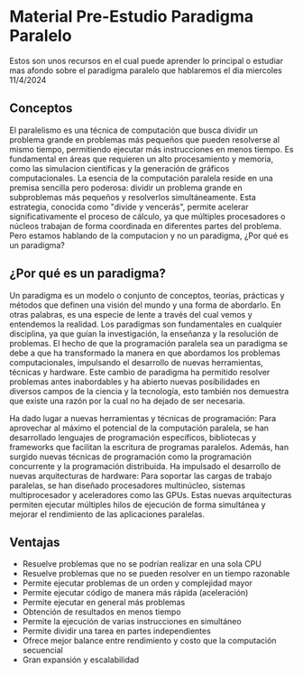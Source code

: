 # Material Pre-Estudio Paradigma Paralelo
Estos son unos recursos en el cual puede aprender lo principal o estudiar mas afondo sobre el paradigma paralelo que hablaremos el dia miercoles 11/4/2024

## Conceptos

El paralelismo es una técnica de computación que busca dividir un problema grande en problemas más pequeños que pueden resolverse al mismo tiempo, permitiendo ejecutar más instrucciones en menos tiempo. Es fundamental en áreas que requieren un alto procesamiento y memoria, como las simulacion científicas y la generación de gráficos computacionales.
La esencia de la computación paralela reside en una premisa sencilla pero poderosa: dividir un problema grande en subproblemas más pequeños y resolverlos simultáneamente. Esta estrategia, conocida como "divide y vencerás", permite acelerar significativamente el proceso de cálculo, ya que múltiples procesadores o núcleos trabajan de forma coordinada en diferentes partes del problema. Pero estamos hablando de la computacion y no un paradigma, ¿Por qué es un paradigma?

## ¿Por qué es un paradigma?

Un paradigma es un modelo o conjunto de conceptos, teorías, prácticas y métodos que definen una visión del mundo y una forma de abordarlo. En otras palabras, es una especie de lente a través del cual vemos y entendemos la realidad. Los paradigmas son fundamentales en cualquier disciplina, ya que guían la investigación, la enseñanza y la resolución de problemas.
El hecho de que la programación paralela sea un paradigma se debe a que ha transformado la manera en que abordamos los problemas computacionales, impulsando el desarrollo de nuevas herramientas, técnicas y hardware. Este cambio de paradigma ha permitido resolver problemas antes inabordables y ha abierto nuevas posibilidades en diversos campos de la ciencia y la tecnología, esto también nos demuestra que existe una razón por la cual no ha dejado de ser necesaria.

Ha dado lugar a nuevas herramientas y técnicas de programación:
Para aprovechar al máximo el potencial de la computación paralela, se han desarrollado lenguajes de programación específicos, bibliotecas y frameworks que facilitan la escritura de programas paralelos. Además, han surgido nuevas técnicas de programación como la programación concurrente y la programación distribuida.
Ha impulsado el desarrollo de nuevas arquitecturas de hardware:
Para soportar las cargas de trabajo paralelas, se han diseñado procesadores multinúcleo, sistemas multiprocesador y aceleradores como las GPUs. Estas nuevas arquitecturas permiten ejecutar múltiples hilos de ejecución de forma simultánea y mejorar el rendimiento de las aplicaciones paralelas.

## Ventajas

- Resuelve problemas que no se podrían realizar en una sola CPU
- Resuelve problemas que no se pueden resolver en un tiempo razonable
- Permite ejecutar problemas de un orden y complejidad mayor
- Permite ejecutar código de manera más rápida (aceleración)
- Permite ejecutar en general más problemas
- Obtención de resultados en menos tiempo
- Permite la ejecución de varias instrucciones en simultáneo
- Permite dividir una tarea en partes independientes
- Ofrece mejor balance entre rendimiento y costo que la computación secuencial
- Gran expansión y escalabilidad


